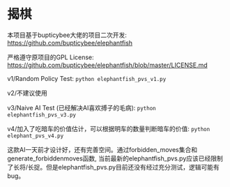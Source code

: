 # 揭棋

本项目基于bupticybee大佬的项目二次开发: https://github.com/bupticybee/elephantfish

严格遵守原项目的GPL License: https://github.com/bupticybee/elephantfish/blob/master/LICENSE.md

v1/Random Policy Test: `python elephantfish_pvs_v1.py`

v2/不建议使用

v3/Naive AI Test (已经解决AI喜欢搏子的毛病): `python elephantfish_pvs_v3.py`

v4/加入了吃暗车的价值估计，可以根据明车的数量判断暗车的价值: `python elephant_pvs_v4.py`

这款AI一天前才设计好，还有完善空间。通过forbidden_moves集合和generate_forbiddenmoves函数, 当前最新的elephantfish_pvs.py应该已经限制了长将/长捉。但是elephantfish_pvs.py目前还没有经过充分测试，逻辑可能有bug。


